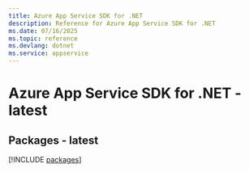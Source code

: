 ```yaml
---
title: Azure App Service SDK for .NET
description: Reference for Azure App Service SDK for .NET
ms.date: 07/16/2025
ms.topic: reference
ms.devlang: dotnet
ms.service: appservice
---
```

# Azure App Service SDK for .NET - latest
## Packages - latest
[!INCLUDE [packages](app-service-index.md)]